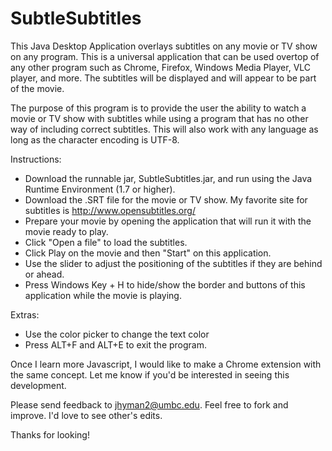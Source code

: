 SubtleSubtitles
===============

This Java Desktop Application overlays subtitles on any movie or TV show on any program.  This is a universal application
that can be used overtop of any other program such as Chrome, Firefox, Windows Media Player, VLC player, and more.  The
subtitles will be displayed and will appear to be part of the movie.

The purpose of this program is to provide the user the ability to watch a movie or TV show with subtitles while using a program that has no other way of including correct subtitles.  This will also work with any language as long as the character encoding is UTF-8.

Instructions:
- Download the runnable jar, SubtleSubtitles.jar, and run using the Java Runtime Environment (1.7 or higher).
- Download the .SRT file for the movie or TV show.  My favorite site for subtitles is http://www.opensubtitles.org/
- Prepare your movie by opening the application that will run it with the movie ready to play.
- Click "Open a file" to load the subtitles.
- Click Play on the movie and then "Start" on this application.
- Use the slider to adjust the positioning of the subtitles if they are behind or ahead.
- Press Windows Key + H to hide/show the border and buttons of this application while the movie is playing.

Extras:
- Use the color picker to change the text color
- Press ALT+F and ALT+E to exit the program.

Once I learn more Javascript, I would like to make a Chrome extension with the same concept.  Let me know if you'd
be interested in seeing this development.

Please send feedback to jhyman2@umbc.edu.  Feel free to fork and improve.  I'd love to see other's edits.

Thanks for looking!
